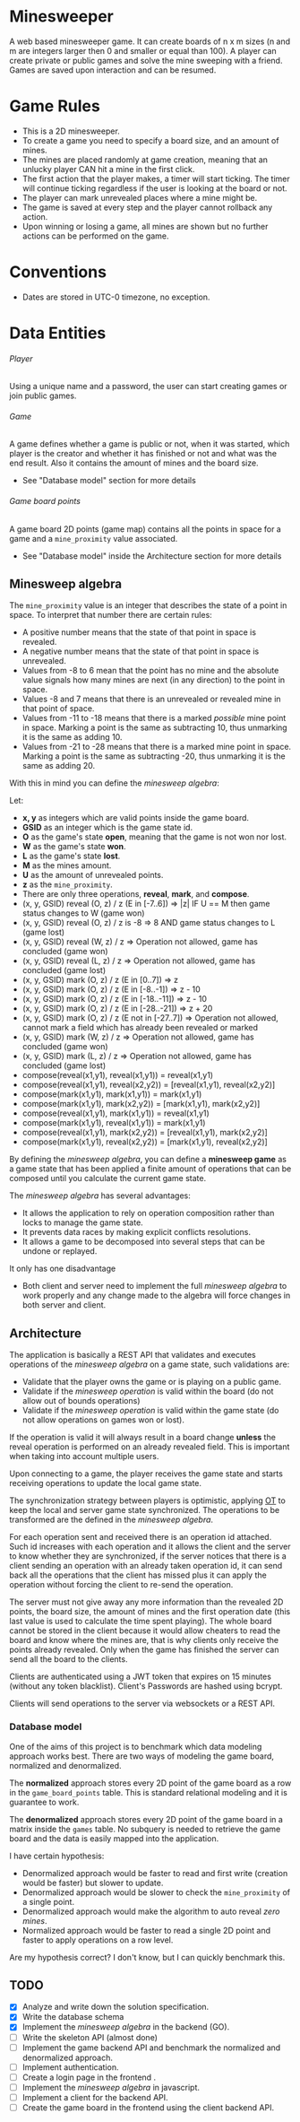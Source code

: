# Minesweeper

A web based minesweeper game. It can create boards of n x m sizes (n and m are integers larger then 0 and smaller or equal than 100). A player can create private or public games and solve the mine sweeping with a friend. Games are saved upon interaction and can be resumed.

# Game Rules

- This is a 2D minesweeper.
- To create a game you need to specify a board size, and an amount of mines.
- The mines are placed randomly at game creation, meaning that an unlucky player CAN hit a mine in the first click.
- The first action that the player makes, a timer will start ticking. The timer will continue ticking regardless if the user is looking at the board or not.
- The player can mark unrevealed places where a mine might be.
- The game is saved at every step and the player cannot rollback any action.
- Upon winning or losing a game, all mines are shown but no further actions can be performed on the game.

# Conventions

- Dates are stored in UTC-0 timezone, no exception.

# Data Entities

###### Player

Using a unique name and a password, the user can start creating games or join public games.

###### Game

A game defines whether a game is public or not, when it was started, which player is the creator and whether it has finished or not and what was the end result. Also it contains the amount of mines and the board size.

* See "Database model" section for more details

###### Game board points

A game board 2D points (game map) contains all the points in space for a game and a `mine_proximity` value associated.

* See "Database model" inside the Architecture section for more details

## Minesweep algebra

The `mine_proximity` value is an integer that describes the state of a point in space. To interpret that number there are certain rules:

- A positive number means that the state of that point in space is revealed.
- A negative number means that the state of that point in space is unrevealed.
- Values from -8 to 6 mean that the point has no mine and the absolute value signals how many mines are next (in any direction) to the point in space.
- Values -8 and 7 means that there is an unrevealed or revealed mine in that point of space.
- Values from -11 to -18 means that there is a marked *possible* mine point in space. Marking a point is the same as subtracting 10, thus unmarking it is the same as adding 10.
- Values from -21 to -28 means that there is a marked mine point in space. Marking a point is the same as subtracting -20, thus unmarking it is the same as adding 20.

With this in mind you can define the *minesweep algebra*:

Let:

- **x, y** as integers which are valid points inside the game board.
- **GSID** as an integer which is the game state id.
- **O** as the game's state **open**, meaning that the game is not won nor lost.
- **W** as the game's state **won**.
- **L** as the game's state **lost**.
- **M** as the mines amount.
- **U** as the amount of unrevealed points.
- **z** as the `mine_proximity`.
- There are only three operations, **reveal**, **mark**, and **compose**.
- (x, y, GSID) reveal (O, z) / z (E in [-7..6]) => |z| IF U == M then game status changes to W (game won)
- (x, y, GSID) reveal (O, z) / z is -8 => 8 AND game status changes to L (game lost)
- (x, y, GSID) reveal (W, z) / z => Operation not allowed, game has concluded (game won)
- (x, y, GSID) reveal (L, z) / z => Operation not allowed, game has concluded (game lost)
- (x, y, GSID) mark (O, z) / z (E in [0..7]) => z
- (x, y, GSID) mark (O, z) / z (E in [-8..-1]) => z - 10
- (x, y, GSID) mark (O, z) / z (E in [-18..-11]) => z - 10
- (x, y, GSID) mark (O, z) / z (E in [-28..-21]) => z + 20
- (x, y, GSID) mark (O, z) / z (E not in [-27..7]) => Operation not allowed, cannot mark a field which has already been revealed or marked
- (x, y, GSID) mark (W, z) / z => Operation not allowed, game has concluded (game won)
- (x, y, GSID) mark (L, z) / z => Operation not allowed, game has concluded (game lost)
- compose(reveal(x1,y1), reveal(x1,y1)) = reveal(x1,y1)
- compose(reveal(x1,y1), reveal(x2,y2)) = [reveal(x1,y1), reveal(x2,y2)]
- compose(mark(x1,y1), mark(x1,y1)) = mark(x1,y1)
- compose(mark(x1,y1), mark(x2,y2)) = [mark(x1,y1), mark(x2,y2)]
- compose(reveal(x1,y1), mark(x1,y1)) = reveal(x1,y1)
- compose(mark(x1,y1), reveal(x1,y1)) = mark(x1,y1)
- compose(reveal(x1,y1), mark(x2,y2)) = [reveal(x1,y1), mark(x2,y2)]
- compose(mark(x1,y1), reveal(x2,y2)) = [mark(x1,y1), reveal(x2,y2)]

By defining the *minesweep algebra*, you can define a **minesweep game** as a game state that has been applied a finite amount of operations that can be composed until you calculate the current game state.

The *minesweep algebra* has several advantages:

- It allows the application to rely on operation composition rather than locks to manage the game state.
- It prevents data races by making explicit conflicts resolutions.
- It allows a game to be decomposed into several steps that can be undone or replayed.

It only has one disadvantage

- Both client and server need to implement the full *minesweep algebra* to work properly and any change made to the algebra will force changes in both server and client.


## Architecture

The application is basically a REST API that validates and executes operations of the *minesweep algebra* on a game state, such validations are:

- Validate that the player owns the game or is playing on a public game.
- Validate if the *minesweep operation* is valid within the board (do not allow out of bounds operations)
- Validate if the *minesweep operation* is valid within the game state (do not allow operations on games won or lost).

If the operation is valid it will always result in a board change **unless** the reveal operation is performed on an already revealed field. This is important when taking into account multiple users.

Upon connecting to a game, the player receives the game state and starts receiving operations to update the local game state.

The synchronization strategy between players is optimistic, applying [OT](https://en.wikipedia.org/wiki/Operational_transformation) to keep the local and server game state synchronized. The operations to be transformed are the defined in the *minesweep algebra*.

For each operation sent and received there is an operation id attached. Such id increases with each operation and it allows the client and the server to know whether they are synchronized, if the server notices that there is a client sending an operation with an already taken operation id, it can send back all the operations that the client has missed plus it can apply the operation without forcing the client to re-send the operation.

The server must not give away any more information than the revealed 2D points, the board size, the amount of mines and the first operation date (this last value is used to calculate the time spent playing). The whole board cannot be stored in the client because it would allow cheaters to read the board and know where the mines are, that is why clients only receive the points already revealed. Only when the game has finished the server can send all the board to the clients.

Clients are authenticated using a JWT token that expires on 15 minutes (without any token blacklist). Client's Passwords are hashed using bcrypt.

Clients will send operations to the server via websockets or a REST API.

### Database model

One of the aims of this project is to benchmark which data modeling approach works best. There are two ways of modeling the game board, normalized and denormalized.

The **normalized** approach stores every 2D point of the game board as a row in the `game_board_points` table. This is standard relational modeling and it is guarantee to work.

The **denormalized** approach stores every 2D point of the game board in a matrix inside the `games` table. No subquery is needed to retrieve the game board and the data is easily mapped into the application.

I have certain hypothesis:

- Denormalized approach would be faster to read and first write (creation would be faster) but slower to update.
- Denormalized approach would be slower to check the `mine_proximity` of a single point.
- Denormalized approach would make the algorithm to auto reveal *zero mines*.
- Normalized approach would be faster to read a single 2D point and faster to apply operations on a row level.

Are my hypothesis correct? I don't know, but I can quickly benchmark this.

## TODO

- [x] Analyze and write down the solution specification.
- [x] Write the database schema
- [x] Implement the *minesweep algebra* in the backend (GO).
- [ ] Write the skeleton API (almost done)
- [ ] Implement the game backend API and benchmark the normalized and denormalized approach.
- [ ] Implement authentication.
- [ ] Create a login page in the frontend .
- [ ] Implement the *minesweep algebra* in javascript.
- [ ] Implement a client for the backend API.
- [ ] Create the game board in the frontend using the client backend API.
